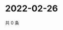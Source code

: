 # 2022-02-26

共 0 条

<!-- BEGIN WEIBO -->
<!-- 最后更新时间 Sat Feb 26 2022 02:17:40 GMT+0800 (China Standard Time) -->

<!-- END WEIBO -->

